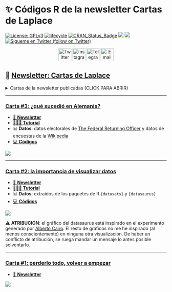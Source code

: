 
✨ Códigos R de la newsletter Cartas de Laplace
======

[![License:
GPLv3](https://img.shields.io/badge/license-GPLv3-blue.svg)](https://www.gnu.org/licenses/gpl-3.0)
[![lifecycle](https://img.shields.io/badge/lifecycle-stable-green.svg)](https://www.tidyverse.org/lifecycle/#stable)
[![CRAN\_Status\_Badge](http://www.r-pkg.org/badges/version/icon)](https://cran.r-project.org/package=icons)
<a href="https://github.com/dadosdelaplace/hilostwitter/graphs/contributors" alt="Contributors"> <img src="https://img.shields.io/github/contributors/dadosdelaplace/hilostwitter" /></a>
<a href="https://github.com/dadosdelaplace/hilostwitter/pulse" alt="Activity"> <img src="https://img.shields.io/github/commit-activity/m/dadosdelaplace/hilostwitter" /></a>
<a href="https://twitter.com/intent/follow?screen_name=dadosdelaplace"> <img src="https://img.shields.io/twitter/follow/dadosdelaplace?style=social&logo=twitter"
            alt="Sígueme en Twitter (follow on Twitter)"></a>
<!-- <a href="https://discord.gg/HjJCwm5">
        <img src="https://img.shields.io/discord/308323056592486420?logo=discord"
            alt="chat on Discord"></a> --->


<div align="center">
              
<a href="https://twitter.com/dadosdelaplace"><img border="0" alt="Twitter" src="https://assets.dryicons.com/uploads/icon/svg/8385/c23f7ffc-ca8d-4246-8978-ce9f6d5bcc99.svg" width="40" height="40"></a>
<a href="https://instagram.com/javieralvarezliebana"><img border="0" alt="Instagram" src="https://logodownload.org/wp-content/uploads/2017/04/instagram-logo-3.png" width="40" height="40"></a>
<a href="https://t.me/dadosdelaplace"><img border="0" alt="Telegram" src="https://upload.wikimedia.org/wikipedia/commons/thumb/8/83/Telegram_2019_Logo.svg/1024px-Telegram_2019_Logo.svg.png" width="40" height="40"></a>
<a href="cartasdelaplace.substack.com"><img border="0" alt="Email" src="https://assets.dryicons.com/uploads/icon/svg/8007/c804652c-fae4-43d7-b539-187d6a408254.svg" width="40" height="40"></a>
</div>

## 🔗 [Newsletter: Cartas de Laplace](https://cartasdelaplace.substack.com)


<details>
  <summary>Cartas de la newsletter publicadas (CLICK PARA ABRIR)</strong></summary>
  
<!-- toc -->

* **Carta #3**: ¿qué sucedió en Alemania? 💌 <https://cartasdelaplace.substack.com/p/carta-3>
* **Carta #2**: la importancia de visualizar datos 💌 <https://cartasdelaplace.substack.com/p/carta-2>
* **Carta #1**: perderlo todo, volver a empezar 💌 <https://cartasdelaplace.substack.com/p/carta-1>

<!-- tocstop -->
  
</details>

***

### [Carta #3: ¿qué sucedió en Alemania?](https://cartasdelaplace.substack.com/p/carta-3)

* [💌 **Newsletter**](https://cartasdelaplace.substack.com/p/carta-3)
* [👨🏻‍🏫 **Tutorial**](...)
* 📊 **Datos**: datos electorales de [The Federal Returning Officer](https://www.bundeswahlleiter.de/en/bundestagswahlen/2021/ergebnisse.html) y datos de encuestas de la [Wikipedia](https://es.wikipedia.org/wiki/Elecciones_federales_de_Alemania_de_2021)
* [💻 **Códigos**](https://github.com/dadosdelaplace/cartas-de-laplace/blob/main/Carta-3-elecciones-alemania/tutorial.Rmd)

![](https://user-images.githubusercontent.com/26646492/135931556-04960df3-c3ef-4d47-8d2a-196841cc904a.png)


--- 

### [Carta #2: la importancia de visualizar datos](https://cartasdelaplace.substack.com/p/carta-2)

* [💌 **Newsletter**](https://cartasdelaplace.substack.com/p/carta-2)
* [👨🏻‍🏫 **Tutorial**](...)
* 📊 **Datos**: extraídos de los paquetes de R `{datasets}` y `{datasaurus}`
* [💻 **Códigos**](...)

![](https://user-images.githubusercontent.com/26646492/135655525-40206cef-57c6-41c1-a5b3-a7c8931a38ca.png)

:warning: **ATRIBUCIÓN**: el gráfico del datasaurus está inspirado en el experimento generado por [Alberto Cairo](http://www.thefunctionalart.com/2016/08/download-datasaurus-never-trust-summary.html). El resto de gráficos no me he inspirado (al menos conscientemente) en ninguna otra visualización. De haber un conflicto de atribución, se ruega mandar un mensaje lo antes posible solventarlo.

--- 

### [Carta #1: perderlo todo, volver a empezar](https://cartasdelaplace.substack.com/p/carta-1)

* [💌 **Newsletter**](https://cartasdelaplace.substack.com/p/carta-1)

![](https://user-images.githubusercontent.com/26646492/135655720-23860b84-e698-42bc-9fe0-eaa9d37461a4.png)

